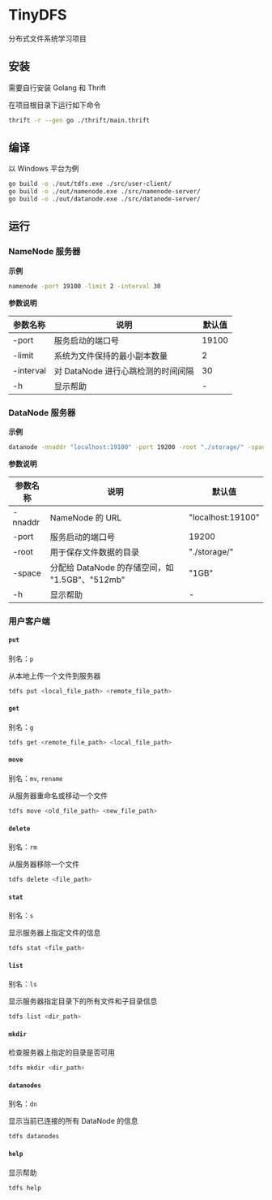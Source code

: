 # TinyDFS

分布式文件系统学习项目

## 安装

需要自行安装 Golang 和 Thrift

在项目根目录下运行如下命令

```bash
thrift -r --gen go ./thrift/main.thrift
```

## 编译

以 Windows 平台为例

```bash
go build -o ./out/tdfs.exe ./src/user-client/
go build -o ./out/namenode.exe ./src/namenode-server/
go build -o ./out/datanode.exe ./src/datanode-server/
```

## 运行

### NameNode 服务器

**示例**

```bash
namenode -port 19100 -limit 2 -interval 30
```

**参数说明**

| 参数名称  | 说明                               | 默认值 |
| --------- | ---------------------------------- | ------ |
| -port     | 服务启动的端口号                   | 19100  |
| -limit    | 系统为文件保持的最小副本数量       | 2      |
| -interval | 对 DataNode 进行心跳检测的时间间隔 | 30     |
| -h        | 显示帮助                           | -      |

### DataNode 服务器

**示例**

```bash
datanode -nnaddr "localhost:19100" -port 19200 -root "./storage/" -space "1GB"
```

**参数说明**

| 参数名称 | 说明                                            | 默认值            |
| -------- | ----------------------------------------------- | ----------------- |
| -nnaddr  | NameNode 的 URL                                 | "localhost:19100" |
| -port    | 服务启动的端口号                                | 19200             |
| -root    | 用于保存文件数据的目录                          | "./storage/"      |
| -space   | 分配给 DataNode 的存储空间，如 "1.5GB"、"512mb" | "1GB"             |
| -h       | 显示帮助                                        | -                 |

### 用户客户端

#### `put`

别名：`p`

从本地上传一个文件到服务器

```bash
tdfs put <local_file_path> <remote_file_path>
```

#### `get`

别名：`g`

```bash
tdfs get <remote_file_path> <local_file_path>
```

#### `move`

别名：`mv`, `rename`

从服务器重命名或移动一个文件

```bash
tdfs move <old_file_path> <new_file_path>
```

#### `delete`

别名：`rm`

从服务器移除一个文件

```bash
tdfs delete <file_path>
```

#### `stat`

别名：`s`

显示服务器上指定文件的信息

```bash
tdfs stat <file_path>
```

#### `list`

别名：`ls`

显示服务器指定目录下的所有文件和子目录信息

```bash
tdfs list <dir_path>
```

#### `mkdir`

检查服务器上指定的目录是否可用

```bash
tdfs mkdir <dir_path>
```

#### `datanodes`

别名：`dn`

显示当前已连接的所有 DataNode 的信息

```bash
tdfs datanodes
```

#### `help`

显示帮助

```bash
tdfs help
```
